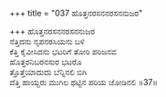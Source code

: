 +++
title = "037 ಹೊತ್ತನರಸನನರಸನನುಜರ"

+++
ಹೊತ್ತನರಸನನರಸನನುಜರ  
ನೆತ್ತಿದನು ನೃಪನರಸಿಯನು ಬಳಿ  
ಕೆತ್ತಿ ಕೈವೀಸಿದನು ಭಟರಿಗೆ ತೋರಿ ಪರಿಜನವ   
ಹೊತ್ತರನಿಬರನಸುರ ಭಟರೊ  
ತ್ತೊತ್ತೆಯಾದುದು ಬೆನ್ನಿನಲಿ ಬಿಗಿ  
ದೆತ್ತಿ ಹಾಯ್ದರು ಮುಗಿಲ ಥಟ್ಟಿನ ಪರಿಯ ಜೋಡಿನಲಿ     ॥37॥